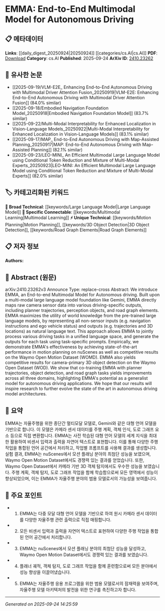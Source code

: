 <!-- KEYWORD_LINKING_METADATA:
{
  "processed_timestamp": "2025-09-24T14:25:59.273820",
  "vocabulary_version": "1.0",
  "selected_keywords": [
    "Multimodal Learning",
    "Large Language Model",
    "Motion Planning",
    "3D Object Detection",
    "Road Graph Elements"
  ],
  "rejected_keywords": [],
  "similarity_scores": {
    "Multimodal Learning": 0.8,
    "Large Language Model": 0.85,
    "Motion Planning": 0.78,
    "3D Object Detection": 0.77,
    "Road Graph Elements": 0.75
  },
  "extraction_method": "AI_prompt_based",
  "budget_applied": true,
  "candidates_json": {
    "candidates": [
      {
        "surface": "Multimodal Model",
        "canonical": "Multimodal Learning",
        "aliases": [
          "Multimodal",
          "Multimodal Approach"
        ],
        "category": "specific_connectable",
        "rationale": "Multimodal Learning is a key concept in integrating multiple data types, crucial for autonomous driving systems.",
        "novelty_score": 0.55,
        "connectivity_score": 0.88,
        "specificity_score": 0.7,
        "link_intent_score": 0.8
      },
      {
        "surface": "Large Language Model",
        "canonical": "Large Language Model",
        "aliases": [
          "LLM"
        ],
        "category": "broad_technical",
        "rationale": "Large Language Models are foundational to EMMA's architecture, enabling natural language processing capabilities.",
        "novelty_score": 0.4,
        "connectivity_score": 0.92,
        "specificity_score": 0.65,
        "link_intent_score": 0.85
      },
      {
        "surface": "Motion Planning",
        "canonical": "Motion Planning",
        "aliases": [
          "Trajectory Planning"
        ],
        "category": "unique_technical",
        "rationale": "Motion Planning is a critical task in autonomous driving, directly addressed by EMMA.",
        "novelty_score": 0.65,
        "connectivity_score": 0.75,
        "specificity_score": 0.8,
        "link_intent_score": 0.78
      },
      {
        "surface": "3D Object Detection",
        "canonical": "3D Object Detection",
        "aliases": [
          "3D Detection",
          "Object Detection"
        ],
        "category": "unique_technical",
        "rationale": "3D Object Detection is essential for understanding the driving environment, a core function of EMMA.",
        "novelty_score": 0.6,
        "connectivity_score": 0.7,
        "specificity_score": 0.85,
        "link_intent_score": 0.77
      },
      {
        "surface": "Road Graph Elements",
        "canonical": "Road Graph Elements",
        "aliases": [
          "Road Graphs",
          "Graph Elements"
        ],
        "category": "unique_technical",
        "rationale": "Road Graph Elements are vital for mapping and navigation tasks in autonomous driving.",
        "novelty_score": 0.68,
        "connectivity_score": 0.72,
        "specificity_score": 0.78,
        "link_intent_score": 0.75
      }
    ],
    "ban_list_suggestions": [
      "planner trajectories",
      "perception objects",
      "world knowledge"
    ]
  },
  "decisions": [
    {
      "candidate_surface": "Multimodal Model",
      "resolved_canonical": "Multimodal Learning",
      "decision": "linked",
      "scores": {
        "novelty": 0.55,
        "connectivity": 0.88,
        "specificity": 0.7,
        "link_intent": 0.8
      }
    },
    {
      "candidate_surface": "Large Language Model",
      "resolved_canonical": "Large Language Model",
      "decision": "linked",
      "scores": {
        "novelty": 0.4,
        "connectivity": 0.92,
        "specificity": 0.65,
        "link_intent": 0.85
      }
    },
    {
      "candidate_surface": "Motion Planning",
      "resolved_canonical": "Motion Planning",
      "decision": "linked",
      "scores": {
        "novelty": 0.65,
        "connectivity": 0.75,
        "specificity": 0.8,
        "link_intent": 0.78
      }
    },
    {
      "candidate_surface": "3D Object Detection",
      "resolved_canonical": "3D Object Detection",
      "decision": "linked",
      "scores": {
        "novelty": 0.6,
        "connectivity": 0.7,
        "specificity": 0.85,
        "link_intent": 0.77
      }
    },
    {
      "candidate_surface": "Road Graph Elements",
      "resolved_canonical": "Road Graph Elements",
      "decision": "linked",
      "scores": {
        "novelty": 0.68,
        "connectivity": 0.72,
        "specificity": 0.78,
        "link_intent": 0.75
      }
    }
  ]
}
-->

# EMMA: End-to-End Multimodal Model for Autonomous Driving

## 📋 메타데이터

**Links**: [[daily_digest_20250924|20250924]] [[categories/cs.AI|cs.AI]]
**PDF**: [Download](https://arxiv.org/pdf/2410.23262.pdf)
**Category**: cs.AI
**Published**: 2025-09-24
**ArXiv ID**: [2410.23262](https://arxiv.org/abs/2410.23262)

## 🔗 유사한 논문
- [[2025-09-19/VLM-E2E_ Enhancing End-to-End Autonomous Driving with Multimodal Driver Attention Fusion_20250919|VLM-E2E: Enhancing End-to-End Autonomous Driving with Multimodal Driver Attention Fusion]] (84.0% similar)
- [[2025-09-18/Embodied Navigation Foundation Model_20250918|Embodied Navigation Foundation Model]] (83.7% similar)
- [[2025-09-22/Multi-Modal Interpretability for Enhanced Localization in Vision-Language Models_20250922|Multi-Modal Interpretability for Enhanced Localization in Vision-Language Models]] (83.1% similar)
- [[2025-09-17/MAP_ End-to-End Autonomous Driving with Map-Assisted Planning_20250917|MAP: End-to-End Autonomous Driving with Map-Assisted Planning]] (82.1% similar)
- [[2025-09-23/LEO-MINI_ An Efficient Multimodal Large Language Model using Conditional Token Reduction and Mixture of Multi-Modal Experts_20250923|LEO-MINI: An Efficient Multimodal Large Language Model using Conditional Token Reduction and Mixture of Multi-Modal Experts]] (82.0% similar)

## 🏷️ 카테고리화된 키워드
**🧠 Broad Technical**: [[keywords/Large Language Model|Large Language Model]]
**🔗 Specific Connectable**: [[keywords/Multimodal Learning|Multimodal Learning]]
**⚡ Unique Technical**: [[keywords/Motion Planning|Motion Planning]], [[keywords/3D Object Detection|3D Object Detection]], [[keywords/Road Graph Elements|Road Graph Elements]]

## 📋 저자 정보

**Authors:** 

## 📄 Abstract (원문)

arXiv:2410.23262v3 Announce Type: replace-cross 
Abstract: We introduce EMMA, an End-to-end Multimodal Model for Autonomous driving. Built upon a multi-modal large language model foundation like Gemini, EMMA directly maps raw camera sensor data into various driving-specific outputs, including planner trajectories, perception objects, and road graph elements. EMMA maximizes the utility of world knowledge from the pre-trained large language models, by representing all non-sensor inputs (e.g. navigation instructions and ego vehicle status) and outputs (e.g. trajectories and 3D locations) as natural language text. This approach allows EMMA to jointly process various driving tasks in a unified language space, and generate the outputs for each task using task-specific prompts. Empirically, we demonstrate EMMA's effectiveness by achieving state-of-the-art performance in motion planning on nuScenes as well as competitive results on the Waymo Open Motion Dataset (WOMD). EMMA also yields competitive results for camera-primary 3D object detection on the Waymo Open Dataset (WOD). We show that co-training EMMA with planner trajectories, object detection, and road graph tasks yields improvements across all three domains, highlighting EMMA's potential as a generalist model for autonomous driving applications. We hope that our results will inspire research to further evolve the state of the art in autonomous driving model architectures.

## 📝 요약

EMMA는 자율주행을 위한 종단간 멀티모달 모델로, Gemini와 같은 대형 언어 모델을 기반으로 합니다. 이 모델은 카메라 센서 데이터를 주행 계획, 객체 인식, 도로 그래프 요소 등으로 직접 변환합니다. EMMA는 사전 학습된 대형 언어 모델의 세계 지식을 최대한 활용하여 비센서 입력과 출력을 자연어 텍스트로 표현합니다. 이를 통해 다양한 주행 작업을 통합된 언어 공간에서 처리하고, 작업별 프롬프트를 사용해 결과를 생성합니다. 실험 결과, EMMA는 nuScenes에서 모션 플래닝 분야의 최첨단 성능을 보였으며, Waymo Open Motion Dataset에서도 경쟁력 있는 결과를 얻었습니다. 또한, Waymo Open Dataset에서 카메라 기반 3D 객체 탐지에서도 우수한 성능을 보였습니다. 주행 계획, 객체 탐지, 도로 그래프 작업을 함께 학습함으로써 모든 영역에서 성능이 향상되었으며, 이는 EMMA가 자율주행 분야의 범용 모델로서의 가능성을 보여줍니다.

## 🎯 주요 포인트

- 1. EMMA는 다중 모달 대형 언어 모델을 기반으로 하여 원시 카메라 센서 데이터를 다양한 자율주행 관련 출력으로 직접 매핑합니다.
- 2. 모든 비센서 입력과 출력을 자연어 텍스트로 표현하여 다양한 주행 작업을 통합된 언어 공간에서 처리합니다.
- 3. EMMA는 nuScenes에서 모션 플래닝 분야의 최첨단 성능을 달성하고, Waymo Open Motion Dataset에서도 경쟁력 있는 결과를 보였습니다.
- 4. 플래너 궤적, 객체 탐지, 도로 그래프 작업을 함께 훈련함으로써 모든 분야에서 성능 향상을 이끌어냈습니다.
- 5. EMMA는 자율주행 응용 프로그램을 위한 범용 모델로서의 잠재력을 보여주며, 자율주행 모델 아키텍처의 발전을 위한 연구를 촉진하고자 합니다.


---

*Generated on 2025-09-24 14:25:59*